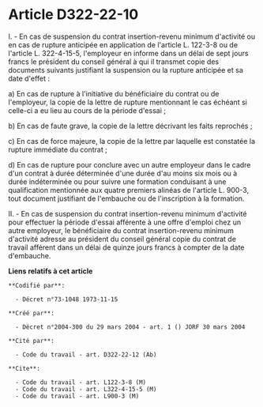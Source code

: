 # Article D322-22-10

I. - En cas de suspension du contrat insertion-revenu minimum d'activité ou en cas de rupture anticipée en application de
l'article L. 122-3-8 ou de l'article L. 322-4-15-5, l'employeur en informe dans un délai de sept jours francs le président du
conseil général à qui il transmet copie des documents suivants justifiant la suspension ou la rupture anticipée et sa date
d'effet :

a) En cas de rupture à l'initiative du bénéficiaire du contrat ou de l'employeur, la copie de la lettre de rupture
mentionnant le cas échéant si celle-ci a eu lieu au cours de la période d'essai ;

b) En cas de faute grave, la copie de la lettre décrivant les faits reprochés ;

c) En cas de force majeure, la copie de la lettre par laquelle est constatée la rupture immédiate du contrat ;

d) En cas de rupture pour conclure avec un autre employeur dans le cadre d'un contrat à durée déterminée d'une durée d'au
moins six mois ou à durée indéterminée ou pour suivre une formation conduisant à une qualification mentionnée aux quatre
premiers alinéas de l'article L. 900-3, tout document justifiant de l'embauche ou de l'inscription à la formation.

II. - En cas de suspension du contrat insertion-revenu minimum d'activité pour effectuer la période d'essai afférente à une
offre d'emploi chez un autre employeur, le bénéficiaire du contrat insertion-revenu minimum d'activité adresse au président
du conseil général copie du contrat de travail afférent dans un délai de quinze jours francs à compter de la date d'embauche.

**Liens relatifs à cet article**

	**Codifié par**:

	  - Décret n°73-1048 1973-11-15

	**Créé par**:

	  - Décret n°2004-300 du 29 mars 2004 - art. 1 () JORF 30 mars 2004

	**Cité par**:

	  - Code du travail - art. D322-22-12 (Ab)

	**Cite**:

	  - Code du travail - art. L122-3-8 (M)
	  - Code du travail - art. L322-4-15-5 (M)
	  - Code du travail - art. L900-3 (M)
